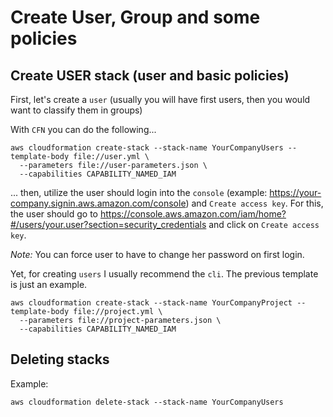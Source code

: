 # Create User, Group and some policies

## Create USER stack (user and basic policies)

First, let's create a `user` (usually you will have first users, then you would want to 
classify them in groups)

With `CFN` you can do the following...

```terminal
aws cloudformation create-stack --stack-name YourCompanyUsers --template-body file://user.yml \
  --parameters file://user-parameters.json \
  --capabilities CAPABILITY_NAMED_IAM
```

... then, utilize the user should login into the `console` (example: https://your-company.signin.aws.amazon.com/console) and `Create access key`. For this, the user should go to https://console.aws.amazon.com/iam/home?#/users/your.user?section=security_credentials and click on `Create access key`.


*Note:* You can force user to have to change her password on first login.


Yet, for creating `users` I usually recommend the `cli`. The previous template is just an example.


```terminal
aws cloudformation create-stack --stack-name YourCompanyProject --template-body file://project.yml \
  --parameters file://project-parameters.json \
  --capabilities CAPABILITY_NAMED_IAM
```

## Deleting stacks

Example:
```terminal
aws cloudformation delete-stack --stack-name YourCompanyUsers
```